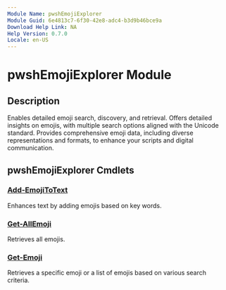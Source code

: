 ```yaml
---
Module Name: pwshEmojiExplorer
Module Guid: 6e4813c7-6f30-42e8-adc4-b3d9b46bce9a
Download Help Link: NA
Help Version: 0.7.0
Locale: en-US
---
```


# pwshEmojiExplorer Module
## Description
Enables detailed emoji search, discovery, and retrieval. Offers detailed insights on emojis, with multiple search options aligned with the Unicode standard. Provides comprehensive emoji data, including diverse representations and formats, to enhance your scripts and digital communication.

## pwshEmojiExplorer Cmdlets
### [Add-EmojiToText](Add-EmojiToText.md)
Enhances text by adding emojis based on key words.

### [Get-AllEmoji](Get-AllEmoji.md)
Retrieves all emojis.

### [Get-Emoji](Get-Emoji.md)
Retrieves a specific emoji or a list of emojis based on various search criteria.


